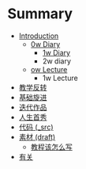 # Summary

* [Introduction](README.md)
   * [0w Diary](0w_diarymd.md)
       * [1w Diary](1w_diary.md)
       * 2w diary
   * [ow Lecture](ow_lecture.md)
       * 1w Lecture
* [教学反转](0MOOC/README.md)
* [基础旋进](1sTry/README.md)
* [迭代作品](2nDev/README.md)
* [人生首秀](3rDemo/README.md)
* [代码 (_src)](_src/README.md)
* [素材 (draft)](draft/README.md)
   * [教程该怎么写](draft/how2tutorial.md)
* [有关](ABOUT.md)

